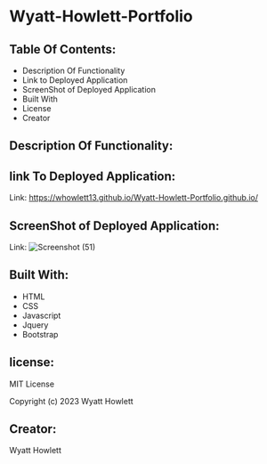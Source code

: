 # Wyatt-Howlett-Portfolio




## Table Of Contents:
- Description Of Functionality
- Link to Deployed Application
- ScreenShot of Deployed Application
- Built With
- License
- Creator

## Description Of Functionality:


## link To Deployed Application:

Link:  https://whowlett13.github.io/Wyatt-Howlett-Portfolio.github.io/


## ScreenShot of Deployed Application:

Link: ![Screenshot (51)](https://user-images.githubusercontent.com/116604140/230736576-38130f85-6af7-4808-8711-397d3ae3e58b.png)

## Built With:
- HTML
- CSS
- Javascript
- Jquery
- Bootstrap


## license:

MIT License

Copyright (c) 2023 Wyatt Howlett


## Creator:
Wyatt Howlett
